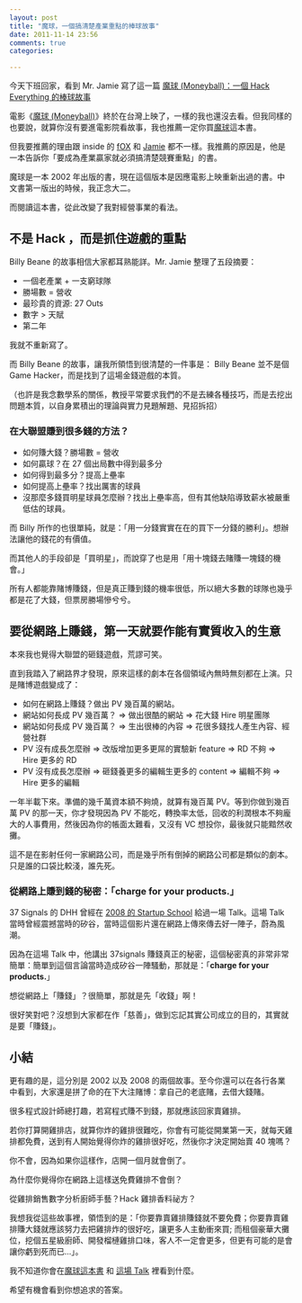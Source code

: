 ```yaml
---
layout: post
title: "魔球，一個搞清楚產業重點的棒球故事"
date: 2011-11-14 23:56
comments: true
categories: 

---
```


今天下班回家，看到 Mr. Jamie 寫了這一篇 [魔球 (Moneyball)：一個 Hack Everything 的棒球故事](http://mrjamie.cc/2011/11/14/moneyball/)

電影《[魔球 (Moneyball)](http://tw.movie.yahoo.com/movieinfo_main.html/id=3981)》終於在台灣上映了，一樣的我也還沒去看。但我同樣的也要說，就算你沒有要進電影院看故事，我也推薦一定你買[魔球](http://www.books.com.tw/exep/prod/booksfile.php?item=0010522666 )這本書。

但我要推薦的理由跟 inside 的 [fOX](http://www.inside.com.tw/2011/11/13/moneyball-startups) 和 [Jamie](http://www.inside.com.tw/2011/11/13/moneyball-startups) 都不一樣。我推薦的原因是，他是一本告訴你「要成為產業贏家就必須搞清楚競賽重點」的書。

魔球是一本 2002 年出版的書，現在這個版本是因應電影上映重新出過的書。中文書第一版出的時候，我正念大二。

而閱讀這本書，從此改變了我對經營事業的看法。

## 不是 Hack ，而是抓住遊戲的重點

Billy Beane 的故事相信大家都耳熟能詳。Mr. Jamie 整理了五段摘要：

* 一個老產業 + 一支窮球隊
* 勝場數 = 營收
* 最珍貴的資源: 27 Outs
* 數字 > 天賦
* 第二年

我就不重新寫了。

而 Billy Beane 的故事，讓我所領悟到很清楚的一件事是： Billy Beane 並不是個 Game Hacker，而是找到了這場金錢遊戲的本質。

（也許是我念數學系的關係，教授平常要求我們的不是去練各種技巧，而是去挖出問題本質，以自身累積出的理論與實力見題解題、見招拆招）

### 在大聯盟賺到很多錢的方法？

* 如何賺大錢？勝場數 = 營收
* 如何贏球？在 27 個出局數中得到最多分
* 如何得到最多分？提高上壘率
* 如何提高上壘率？找出厲害的球員
* 沒那麼多錢買明星球員怎麼辦？找出上壘率高，但有其他缺陷導致薪水被嚴重低估的球員。

而 Billy 所作的也很單純，就是：「用一分錢實實在在的買下一分錢的勝利」。想辦法讓他的錢花的有價值。

而其他人的手段卻是「買明星」，而說穿了也是用「用十塊錢去賭賺一塊錢的機會。」

所有人都能靠賭博賺錢，但是真正賺到錢的機率很低，所以絕大多數的球隊也幾乎都是花了大錢，但票房勝場慘兮兮。

## 要從網路上賺錢，第一天就要作能有實質收入的生意

本來我也覺得大聯盟的砸錢遊戲，荒謬可笑。

直到我踏入了網路界才發現，原來這樣的劇本在各個領域內無時無刻都在上演。只是賭博遊戲變成了：

* 如何在網路上賺錢？做出 PV 幾百萬的網站。
* 網站如何長成 PV 幾百萬？ =>  做出很酷的網站 => 花大錢 Hire 明星團隊
* 網站如何長成 PV 幾百萬？ =>   生出很棒的內容 => 花很多錢找人產生內容、經營社群
* PV 沒有成長怎麼辦 => 改版增加更多更屌的實驗新 feature => RD 不夠 => Hire 更多的 RD
* PV 沒有成長怎麼辦 => 砸錢養更多的編輯生更多的 content => 編輯不夠 => Hire 更多的編輯

一年半載下來。準備的幾千萬資本額不夠燒，就算有幾百萬 PV。等到你做到幾百萬 PV 的那一天，你才發現因為 PV 不能吃，轉換率太低，回收的利潤根本不夠龐大的人事費用，然後因為你的帳面太難看，又沒有 VC 想投你，最後就只能黯然收攤。

這不是在影射任何一家網路公司，而是幾乎所有倒掉的網路公司都是類似的劇本。只是誰的口袋比較淺，誰先死。

### 從網路上賺到錢的秘密：「charge for your products.」

37 Signals 的 DHH 曾經在 [2008 的 Startup School](http://37signals.com/speaks#startupschool) 給過一場 Talk。這場 Talk 當時曾經震撼當時的矽谷，當時這個影片還在網路上傳來傳去好一陣子，蔚為風潮。

因為在這場 Talk 中，他講出 37signals 賺錢真正的秘密，這個秘密真的非常非常簡單：簡單到這個言論當時造成矽谷一陣騷動，那就是：「**charge for your products.**」

想從網路上「賺錢」？很簡單，那就是先「收錢」啊！

很好笑對吧？沒想到大家都在作「慈善」，做到忘記其實公司成立的目的，其實就是要「賺錢」。

## 小結

更有趣的是，這分別是 2002 以及 2008 的兩個故事。至今你還可以在各行各業中看到，大家還是拼了命的在下大注賭博：拿自己的老底賭，去借大錢賭。

很多程式設計師總打趣，若寫程式賺不到錢，那就應該回家賣雞排。

若你打算開雞排店，就算你炸的雞排很難吃，你會有可能從開業第一天，就每天雞排都免費，送到有人開始覺得你炸的雞排很好吃，然後你才決定開始賣 40 塊嗎？

你不會，因為如果你這樣作，店開一個月就會倒了。

為什麼你覺得你在網路上這樣送免費雞排不會倒？

從雞排銷售數字分析廚師手藝？Hack 雞排香料祕方？

我想我從這些故事裡，領悟到的是：「你要靠賣雞排賺錢就不要免費；你要靠賣雞排賺大錢就應該努力去把雞排炸的很好吃，讓更多人主動衝來買; 而租個豪華大攤位，挖個五星級廚師、開發榴槤雞排口味，客人不一定會更多，但更有可能的是會讓你虧到死而已...」。

我不知道你會在[魔球這本書](http://www.books.com.tw/exep/prod/booksfile.php?item=0010522666) 和 [這場 Talk](http://37signals.com/speaks#startupschool) 裡看到什麼。

希望有機會看到你想追求的答案。



